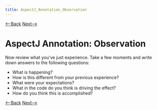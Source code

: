 ```yaml
---
title: AspectJ_Annotation_Observation
---
```

[<--Back]({{site.pagesurl}}/AspectJ_Annotation_Experience) [Next-->]({{site.pagesurl}}/AspectJ_Annotation_Thinking)

# AspectJ Annotation: Observation

Now review what you've just experience. Take a few moments and write down answers to the following questions:
* What is happening?
* How is this different from your previous experience?
* What were your expectations?
* What in the code do you think is driving the effect?
* How do you think this is accomplished?

[<--Back]({{site.pagesurl}}/AspectJ_Annotation_Experience) [Next-->]({{site.pagesurl}}/AspectJ_Annotation_Thinking)

